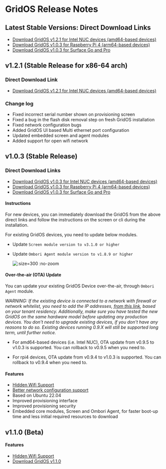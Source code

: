 # GridOS Release Notes

## Latest Stable Versions: Direct Download Links
- [Download GridOS v1.2.1 for Intel NUC devices (amd64-based devices)](http://os.omborigrid.com/gridos.1.2.1.amd64.img.xz)
- [Download GridOS v1.0.3 for Raspberry Pi 4 (arm64-based devices)](http://os.omborigrid.com/gridos.1.0.3.amd64.img.xz)
- [Download GridOS v1.0.3 for Surface Go and Pro](http://os.omborigrid.com/gridos.1.0.3.surface.img.xz)


## v1.2.1 (Stable Release for x86-64 arch)
### Direct Download Link
- [Download GridOS v1.2.1 for Intel NUC devices (amd64-based devices)](http://os.omborigrid.com/gridos.1.2.1.amd64.img.xz)

### Change log
- Fixed incorrect serial number shown on provisioning screen
- Fixed a bug in the flash disk removal step on fresh GridOS installation
- Fixed network configuration bugs
- Added GridOS UI based Multi ethernet port configuration
- Updated embedded screen and agent modules
- Added support for open wifi network

## v1.0.3 (Stable Release)

### Direct Download Links
- [Download GridOS v1.0.3 for Intel NUC devices (amd64-based devices)](http://os.omborigrid.com/gridos.1.0.3.amd64.img.xz)
- [Download GridOS v1.0.3 for Raspberry Pi 4 (arm64-based devices)](http://os.omborigrid.com/gridos.1.0.3.amd64.img.xz)
- [Download GridOS v1.0.3 for Surface Go and Pro](http://os.omborigrid.com/gridos.1.0.3.surface.img.xz)

#### Instructions
For new devices, you can immediately download the GridOS from the above direct links and follow the instructions on the screen or cli during the installation.

For existing GridOS devices, you need to update below modules.

- Update `Screen module version to v3.1.0 or higher`
- Update `Ombori Agent module version to v1.8.9 or higher`

  ![](/assets/v1.0.3/gridos-v1.0.3-modules.png ":size=300 :no-zoom")

#### Over-the-air (OTA) Update 
You can update your existing GridOS Device over-the-air, through `Ombori Agent` module.

*WARNING: If the existing device is connected to a network with firewall or network whitelist, you need to add the IP addresses, [from this link](/gridos/set-up/v1/?id=network-whitelisting), based on your tenant residency. Additionally, make sure you have tested the new GridOS on the same hardware model before updating any production devices. You don't need to upgrade existing devices, if you don't have any reasons to do so. Existing devices running 0.9.X will still be supported long term, until further notice.*

- For amd64-based devices (i.e. Intel NUC), OTA update from v0.9.5 to v1.0.3 is supported. You can rollback to v0.9.5 when you need to.

- For rpi4 devices, OTA update from v0.9.4 to v1.0.3 is supported. You can rollback to v0.9.4 when you need to.

#### Features
- [Hidden Wifi Support](/gridos/set-up/v1/?id=hidden-wifi)
- [Better network configuration support](/gridos/set-up/v1/?id=network-whitelisting)
- Based on Ubuntu 22.04
- Improved provisioning interface
- Improved provisioning security
- Embedded core modules, Screen and Ombori Agent, for faster boot-up time and less initial required resources to download

## v1.1.0 (Beta)
#### Features
- [Hidden Wifi Support](/gridos/set-up/v1/?id=hidden-wifi)
- [Download GridOS v1.1.0](http://os.omborigrid.com/gridos.1.1.0.amd64.img.xz)
